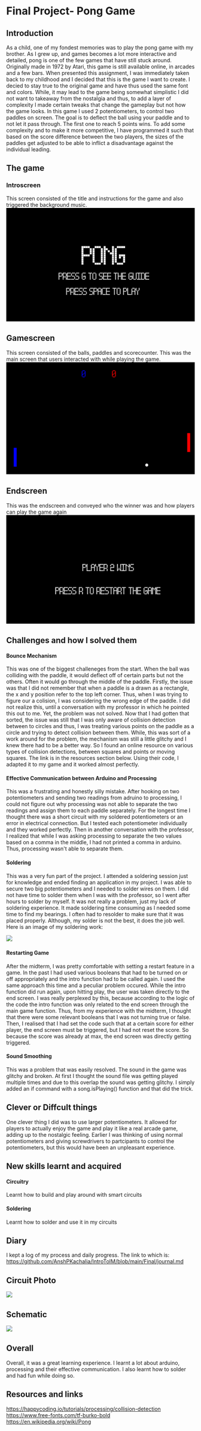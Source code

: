 # Final Project- Pong Game

## Introduction
As a child, one of my fondest memories was to play the pong game with my brother. As I grew up, and games becomes a lot more interactive and detailed, pong is one of the few games that have still stuck around. Originally made in 1972 by Atari, this game is still available online, in arcades and a few bars. When presented this assignment, I was immediately taken back to my childhood and I decided that this is the game I want to create.
I decied to stay true to the original game and have thus used the same font and colors. While, it may lead to the game being somewhat simplistic I did not want to takeaway from the nostalgia and thus, to add a layer of complexity I made certain tweaks that change the gameplay but not how the game looks. 
In this game I used 2 potentiometers, to control two paddles on screen. The goal is to deflect the ball using your paddle and to not let it pass through. The first one to reach 5 points wins. To add some complexity and to make it more competitive, I have programmed it such that based on the score difference between the two players, the sizes of the paddles get adjusted to be able to inflict a disadvantage against the individual leading. 


## The game
### Introscreen
This screen consisted of the title and instructions for the game and also triggered the background music. 
![](introscreen.png)

## Gamescreen
This screen consisted of the balls, paddles and scorecounter. This was the main screen that users interacted with while playing the game.
![](gamescreen.png)

## Endscreen 
This was the endscreen and conveyed who the winner was and how players can play the game again
![](endscreen.png)


## Challenges and how I solved them

#### Bounce Mechanism
This was one of the biggest challeneges from the start. When the ball was colliding with the paddle, it would deflect off of certain parts but not the others. Often it would go through the middle of the paddle. Firstly, the issue was that I did not remember that when a paddle is a drawn as a rectangle, the x and y position refer to the top left corner. Thus, when I was trying to figure our a colision, I was considering the wrong edge of the paddle. I did not realize this, until a conversation with my professor in which he pointed this out to me. Yet, the problem was not solved. Now that I had gotten that sorted, the issue was still that I was only aware of collision detection between to circles and thus, I was treating various points on the paddle as a circle and trying to detect collision between them. While, this was sort of a work around for the problem, the mechanism was still a little glitchy and I knew there had to be a better way. So I found an online resource on various types of collision detections, between squares and points or moving squares. The link is in the resources section below. Using their code, I adapted it to my game and it worked almost perfectly.

#### Effective Communication between Arduino and Processing
This was a frustrating and honestly silly mistake. After hooking on two potentiometers and sending two readings from adruino to processing, I could not figure out why processing was not able to separate the two readings and assign them to each paddle separately. For the longest time I thought there was a short circuit with my soldered potentiometers or an error in electrical connection. But I tested each potentiometer individually and they worked perfectly. Then in another conversation with the professor, I realized that while I was asking processing to separate the two values based on a comma in the middle, I had not printed a comma in arduino. Thus, processing wasn't able to separate them.

#### Soldering 
This was a very fun part of the project. I attended a soldering session just for knowledge and ended finding an application in my project. I was able to secure two big potentiometers and I needed to solder wires on them. I did not have time to solder them when I was with the professor, so I went after hours to solder by myself. It was not really a problem, just my lack of soldering experience. It made soldering time consuming as I needed some time to find my bearings. I often had to resolder to make sure that it was placed properly. Although, my solder is not the best, it does the job well. Here is an image of my soldering work:

<img src="20211207_130742.jpg" width="200">

#### Restarting Game
After the midterm, I was pretty comfortable with setting a restart feature in a game. In the past I had used various booleans that had to be turned on or off appropriately and the intro function had to be called again. I used the same approach this time and a peculiar problem occured. While the intro function did run again, upon hitting play, the user was taken directly to the end screen. I was really perplexed by this, because according to the logic of the code the intro function was only related to the end screen through the main game function. Thus, from my experience with the midterm, I thought that there were some relevant booleans that I was not turning true or false. Then, I realised that I had set the code such that at a certain score for either player, the end screen must be triggered, but I had not reset the score. So because the score was already at max, the end screen was directly getting triggered. 

#### Sound Smoothing
This was a problem that was easily resolved. The sound in the game was glitchy and broken. At first I thought the sound file was getting played multiple times and due to this overlap the sound was getting glitchy. I simply added an if command with a song.isPlaying() function and that did the trick.


## Clever or Diffcult things
One clever thing I did was to use larger potentiometers. It allowed for players to actually enjoy the game and play it like a real arcade game, adding up to the nostalgic feeling. Earlier I was thinking of using normal potentiometers and giving screwdrivers to partcipants to control the potentiometers, but this would have been an unpleasant experience.

## New skills learnt and acquired
#### Circuitry
Learnt how to build and play around with smart circuits
#### Soldering 
Learnt how to solder and use it in my circuits

## Diary
I kept a log of my process and daily progress. The link to which is: 
https://github.com/AnshPKachalia/IntroToIM/blob/main/Final/journal.md

## Circuit Photo

<img src="circuit.jpg" width="200">

## Schematic

<img src="schematic.jpg" width="200">

## Overall
Overall, it was a great learning experience. I learnt a lot about arduino, processing and their effective communication. I also learnt how to solder and had fun while doing so. 

## Resources and links
https://happycoding.io/tutorials/processing/collision-detection
https://www.free-fonts.com/tf-burko-bold
https://en.wikipedia.org/wiki/Pong


